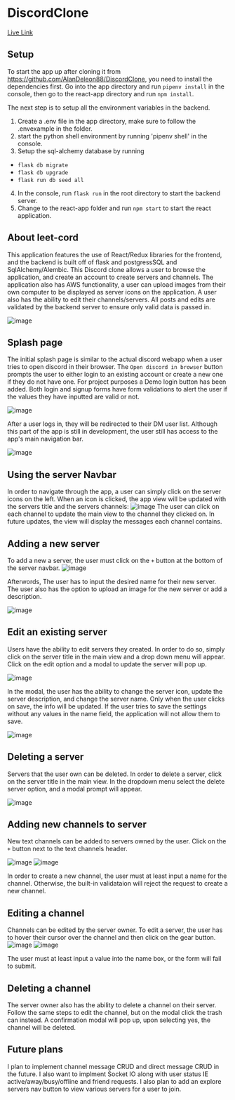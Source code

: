 # DiscordClone
<a href=https://leet-cord-aa.herokuapp.com/> Live Link </a>
## Setup
To start the app up after cloning it from https://github.com/AlanDeleon88/DiscordClone, you need to install the dependencies first. Go into the app directory
and run `pipenv install` in the console, then go to the react-app directory and  run `npm install`.

The next step is to setup all the environment variables in the backend. 
1. Create a .env file in the app directory, make sure to follow the .envexample in the folder.
2. start the python shell environment by running 'pipenv shell' in the console.
3. Setup the sql-alchemy database by running
  - `flask db migrate`
  - `flask db upgrade`
  - `flask run db seed all`
4. In the console, run `flask run` in the root directory to start the backend server.
5. Change to the react-app folder and run `npm start` to start the react application.

## About leet-cord
This application features the use of React/Redux libraries for the frontend, and the backend is built off of flask and postgressSQL and SqlAlchemy/Alembic. This Discord clone allows a user to browse the application, and create an account to create servers and channels. The application also has AWS functionality, a user can upload images from their own computer to be displayed as server icons on the application. A user also has the ability to edit their channels/servers. All posts and edits are validated by the backend server to ensure only valid data is passed in.

![image](https://user-images.githubusercontent.com/92609467/206870541-b7451851-94cc-44ae-a93f-7a3cf7e4b684.png)

## Splash page
The initial splash page is similar to the actual discord webapp when a user tries to open discord in their browser. The `Open discord in browser` button prompts the user to either login to an existing account or create a new one if they do not have one. For project purposes a Demo login button has been added. Both login and signup forms have form validations to alert the user if the values they have inputted are valid or not.

![image](https://user-images.githubusercontent.com/92609467/206870761-ba61055c-2c67-499e-94c8-4487d83f9510.png)

After a user logs in, they will be redirected to their DM user list. Although this part of the app is still in development, the user still has access to the app's main navigation bar.

![image](https://user-images.githubusercontent.com/92609467/206870884-6394a8bf-210a-4544-abeb-31b4b63693a5.png)

## Using the server Navbar
In order to navigate through the app, a user can simply click on the server icons on the left.
When an icon is clicked, the app view will be updated with the servers title and the servers channels:
![image](https://user-images.githubusercontent.com/92609467/206871045-ad012376-4a80-4076-86c0-39603cc52743.png)
The user can click on each channel to update the main view to the channel they clicked on. In future updates, the view will display the messages each channel contains.

## Adding a new server
To add a new a server, the user must click on the `+` button at the bottom of the server navbar.
![image](https://user-images.githubusercontent.com/92609467/206871337-aff4ecb6-35ce-47bc-960c-406eaedde1c3.png)

Afterwords, The user has to input the desired name for their new server. The user also has the option to upload an image for the new server or add a description.

![image](https://user-images.githubusercontent.com/92609467/206871484-a46e15e4-bc4d-433b-bc41-6e083de2485a.png)

## Edit an existing server
Users have the ability to edit servers they created. In order to do so, simply click on the server title in the main view and a drop down menu will appear. Click on the edit option and a modal to update the server will pop up.

![image](https://user-images.githubusercontent.com/92609467/206875253-477f6265-04c5-433a-b96b-29daddcbdfae.png)

In the modal, the user has the ability to change the server icon, update the server description, and change the server name. Only when the user clicks on save, the info will be updated. If the user tries to save the settings without any values in the name field, the application will not allow them to save.

![image](https://user-images.githubusercontent.com/92609467/206875536-3f792fc6-8c7a-43ce-86f5-a8ef86a97b6d.png)

## Deleting a server
Servers that the user own can be deleted. In order to delete a server, click on the server title in the main view. In the dropdown menu select the delete server option, and a modal prompt will appear.

![image](https://user-images.githubusercontent.com/92609467/206876338-816e2dee-da2c-4fce-8871-6d7d4eca22ff.png)

## Adding new channels to server
New text channels can be added to servers owned by the user. Click on the `+` button next to the text channels header.

![image](https://user-images.githubusercontent.com/92609467/206876826-792952ae-d3dc-483f-b893-587afd4b8cab.png)
![image](https://user-images.githubusercontent.com/92609467/206876927-71dc431c-47cc-4415-aa07-9a4c549932ac.png)

In order to create a new channel, the user must at least input a name for the channel. Otherwise, the built-in validataion will reject the request to create a new channel.

## Editing a channel
Channels can be edited by the server owner. To edit a server, the user has to hover their cursor over the channel and then click on the gear button.
![image](https://user-images.githubusercontent.com/92609467/206877134-79178e2f-f032-441f-8dc0-9c6650ef45ad.png)
![image](https://user-images.githubusercontent.com/92609467/206877150-e2dd002f-b873-41ba-bbc8-c9693996c32e.png)

The user must at least input a value into the name box, or the form will fail to submit.

## Deleting a channel
The server owner also has the ability to delete a channel on their server. Follow the same steps to edit the channel, but on the modal click the trash can instead. A confirmation modal will pop up, upon selecting yes, the channel will be deleted.

## Future plans
I plan to implement channel message CRUD and direct message CRUD in the future. I also want to implment Socket IO along with user status IE active/away/busy/offline and friend requests. I also plan to add an explore servers nav button to view various servers for a user to join.




